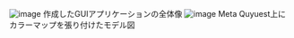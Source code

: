 ![image](https://github.com/user-attachments/assets/3318915e-10b1-4d6f-9e3a-1e9cd0687b28)
作成したGUIアプリケーションの全体像
![image](https://github.com/user-attachments/assets/bab74d07-a6be-4604-8de2-df3bd6245ed3)
Meta Quyuest上にカラーマップを張り付けたモデル図
